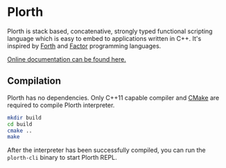 # Plorth

Plorth is stack based, concatenative, strongly typed functional scripting
language which is easy to embed to applications written in C++. It's inspired
by [Forth] and [Factor] programming languages.

[Online documentation can be found here.][Documentation]

## Compilation

Plorth has no dependencies. Only C++11 capable compiler and [CMake] are required to
compile Plorth interpreter.

```bash
mkdir build
cd build
cmake ..
make
```

After the interpreter has been successfully compiled, you can run the `plorth-cli`
binary to start Plorth REPL.

[Forth]: https://www.forth.com
[Factor]: http://www.factorcode.org
[CMake]: https://www.cmake.org
[Documentation]: https://raulil.github.io/plorth/
